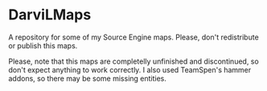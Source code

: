 # DarviLMaps
A repository for some of my Source Engine maps. Please, don't redistribute or publish this maps.

Please, note that this maps are completelly unfinished and discontinued, so don't expect anything to work correctly.
I also used TeamSpen's hammer addons, so there may be some missing entities.
